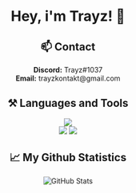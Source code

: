 <div align="center">
<h1>Hey, i'm Trayz! 👋</h1>
<h2>📫 Contact</h2>
  <b>Discord:</b> Trayz#1037<br>
  <b>Email:</b> trayzkontakt@gmail.com<br>

<h2>⚒ Languages and Tools</h2>
  <img src="https://img.shields.io/badge/-Java-black?style=flat&logo=java"><br>
  <img src="https://img.shields.io/badge/InteliJ%20idea-black?style=flat&logo=intellij-idea">
  <img src="https://img.shields.io/badge/-Visual%20Studio%20Code-black?style=flat&logo=visual-studio-code">
<h2>📈 My Github Statistics</h2>
    <p >
        <img alt = "GitHub Stats" src="https://github-readme-stats.vercel.app/api?username=Trayzik&show_icons=true&hide=issues&icon_color=000000&hide_border=true&title_color=cb1aad&text_color=fff&show_icons=true&theme=dark">
    </p>
</div>
